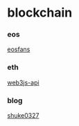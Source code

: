 # blockchain
### eos
[eosfans](https://eosfans.io/)
### eth
[web3js-api](http://web3js.readthedocs.io/en/1.0/index.html)
### blog
[shuke0327](https://www.jianshu.com/u/29f865fe3598)

